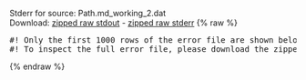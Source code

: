 Stderr for source:  Path.md_working_2.dat   
Download: [zipped raw stdout](Path.md_working_2.dat.plumed_master.stdout.txt.zip) - [zipped raw stderr](Path.md_working_2.dat.plumed_master.stderr.txt.zip) 
{% raw %}
<pre>
#! Only the first 1000 rows of the error file are shown below
#! To inspect the full error file, please download the zipped raw stderr file above
</pre>
{% endraw %}

